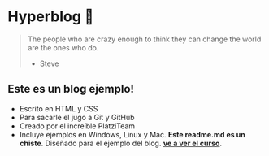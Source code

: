 # Hyperblog 💚

> The people who are crazy enough to think they can change the world are the ones who do.
> - Steve

## Este es un blog ejemplo!
* Escrito en HTML y CSS
* Para sacarle el jugo a Git y GitHub
* Creado por el increíble PlatziTeam
* Incluye ejemplos en Windows, Linux y Mac.
**Este readme.md es un chiste**.  Diseñado para el ejemplo del blog.  [**ve a ver el curso**](https://platzi.com/cursos/git-github/ "a ver el curso").
